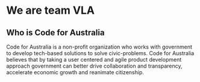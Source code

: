 <h1>We are team VLA</h1>
<h2>Who is Code for Australia</h2>
<p>Code for Australia is a non-profit organization who works with government to develop tech-based solutions to solve civic-problems. Code for Australia believes that by taking a user centered and agile product development approach government can better drive collaboration and transparency, accelerate economic growth and reanimate citizenship.</p>
